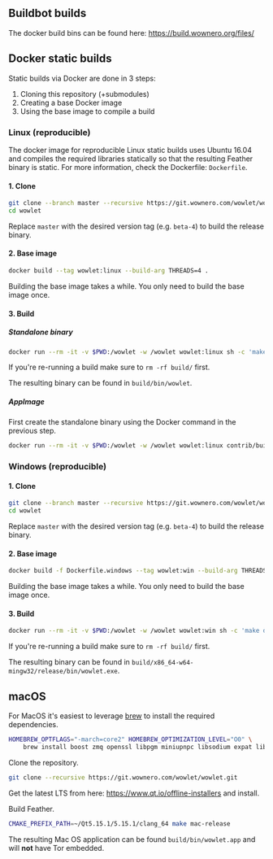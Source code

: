 ## Buildbot builds

The docker build bins can be found here: https://build.wownero.org/files/

## Docker static builds

Static builds via Docker are done in 3 steps:

1. Cloning this repository (+submodules)
2. Creating a base Docker image
3. Using the base image to compile a build

### Linux (reproducible)

The docker image for reproducible Linux static builds uses Ubuntu 16.04 and compiles the required libraries statically 
so that the resulting Feather binary is static. For more information, check the Dockerfile: `Dockerfile`.

#### 1. Clone

```bash
git clone --branch master --recursive https://git.wownero.com/wowlet/wowlet.git
cd wowlet
```

Replace `master` with the desired version tag (e.g. `beta-4`) to build the release binary.

#### 2. Base image

```bash
docker build --tag wowlet:linux --build-arg THREADS=4 .
```

Building the base image takes a while. You only need to build the base image once.

#### 3. Build

##### Standalone binary

```bash
docker run --rm -it -v $PWD:/wowlet -w /wowlet wowlet:linux sh -c 'make release-static -j4'
```

If you're re-running a build make sure to `rm -rf build/` first.

The resulting binary can be found in `build/bin/wowlet`.

##### AppImage

First create the standalone binary using the Docker command in the previous step.

```bash
docker run --rm -it -v $PWD:/wowlet -w /wowlet wowlet:linux contrib/build-appimage.sh
```

### Windows (reproducible)

#### 1. Clone

```bash
git clone --branch master --recursive https://git.wownero.com/wowlet/wowlet.git
cd wowlet
```

Replace `master` with the desired version tag (e.g. `beta-4`) to build the release binary.

#### 2. Base image


```bash
docker build -f Dockerfile.windows --tag wowlet:win --build-arg THREADS=4 .
```

Building the base image takes a while. You only need to build the base image once.

#### 3. Build

```bash
docker run --rm -it -v $PWD:/wowlet -w /wowlet wowlet:win sh -c 'make depends root=/depends target=x86_64-w64-mingw32 tag=win-x64 -j4'
```

If you're re-running a build make sure to `rm -rf build/` first.

The resulting binary can be found in `build/x86_64-w64-mingw32/release/bin/wowlet.exe`.

## macOS

For MacOS it's easiest to leverage [brew](https://brew.sh) to install the required dependencies. 

```bash
HOMEBREW_OPTFLAGS="-march=core2" HOMEBREW_OPTIMIZATION_LEVEL="O0" \
    brew install boost zmq openssl libpgm miniupnpc libsodium expat libunwind-headers protobuf libgcrypt qrencode ccache cmake pkgconfig git
```

Clone the repository.

```bash
git clone --recursive https://git.wownero.com/wowlet/wowlet.git
``` 

Get the latest LTS from here: https://www.qt.io/offline-installers and install.

Build Feather.

```bash
CMAKE_PREFIX_PATH=~/Qt5.15.1/5.15.1/clang_64 make mac-release
```

The resulting Mac OS application can be found `build/bin/wowlet.app` and will **not** have Tor embedded.
